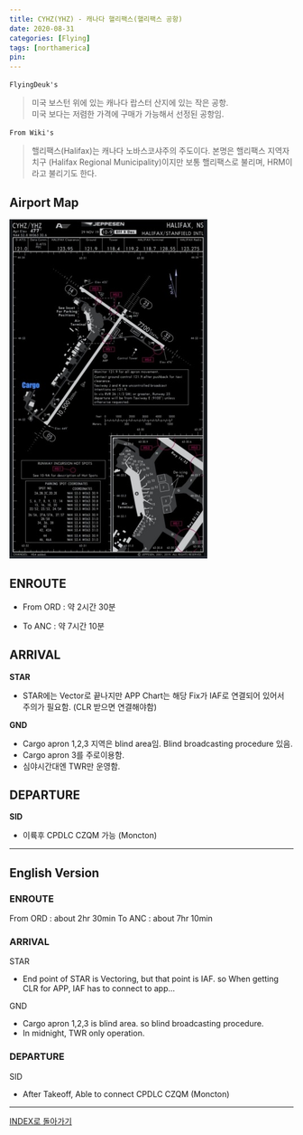```yaml
---
title: CYHZ(YHZ) - 캐나다 핼리팩스(핼리팩스 공항)
date: 2020-08-31
categories: [Flying]
tags: [northamerica]
pin:
---
```


`FlyingDeuk's`
>미국 보스턴 위에 있는 캐나다 랍스터 산지에 있는 작은 공항. <br>
미국 보다는 저렴한 가격에 구매가 가능해서 선정된 공항임.

`From Wiki's`
>핼리팩스(Halifax)는 캐나다 노바스코샤주의 주도이다. 본명은 핼리팩스 지역자치구 (Halifax Regional Municipality)이지만 보통 핼리팩스로 불리며, HRM이라고 불리기도 한다.

## Airport Map
![yhz](/img/flying/airport/yhz_ap.jpg)

## ENROUTE
- From ORD : 약 2시간 30분

- To ANC : 약 7시간 10분

## ARRIVAL
**STAR**
- STAR에는 Vector로 끝나지만 APP Chart는 해당 Fix가 IAF로 연결되어 있어서 주의가 필요함. (CLR 받으면 연결해야함)

**GND**
- Cargo apron 1,2,3 지역은 blind area임. Blind broadcasting procedure 있음.
- Cargo apron 3를 주로이용함.
- 심야시간대엔 TWR만 운영함.

## DEPARTURE
**SID**
- 이륙후 CPDLC CZQM 가능 (Moncton)

-------
## English Version

### ENROUTE
From ORD : about 2hr 30min
To ANC : about 7hr 10min

### ARRIVAL
STAR
- End point of STAR is Vectoring, but that point is IAF. so When getting CLR for APP, IAF has to connect to app...

GND
-  Cargo apron 1,2,3 is blind area. so blind broadcasting procedure.
- In midnight, TWR only operation.

### DEPARTURE
SID
- After Takeoff, Able to connect CPDLC CZQM (Moncton)

----

[INDEX로 돌아가기](/posts/NorthAmerica/)
